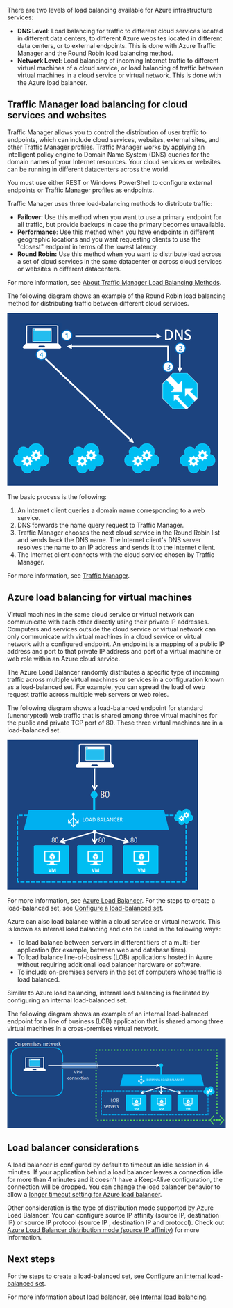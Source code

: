 

There are two levels of load balancing available for Azure infrastructure services:

* **DNS Level**:  Load balancing for traffic to different cloud services located in different data centers, to different Azure websites located in different data centers, or to external endpoints. This is done with Azure Traffic Manager and the Round Robin load balancing method.
* **Network Level**:  Load balancing of incoming Internet traffic to different virtual machines of a cloud service, or load balancing of traffic between virtual machines in a cloud service or virtual network. This is done with the Azure load balancer.

## Traffic Manager load balancing for cloud services and websites
Traffic Manager allows you to control the distribution of user traffic to endpoints, which can include cloud services, websites, external sites, and other Traffic Manager profiles. Traffic Manager works by applying an intelligent policy engine to Domain Name System (DNS) queries for the domain names of your Internet resources. Your cloud services or websites can be running in different datacenters across the world.

You must use either REST or Windows PowerShell to configure external endpoints or Traffic Manager profiles as endpoints.

Traffic Manager uses three load-balancing methods to distribute traffic:

* **Failover**:  Use this method when you want to use a primary endpoint for all traffic, but provide backups in case the primary becomes unavailable.
* **Performance**:  Use this method when you have endpoints in different geographic locations and you want requesting clients to use the "closest" endpoint in terms of the lowest latency.
* **Round Robin:**  Use this method when you want to distribute load across a set of cloud services in the same datacenter or across cloud services or websites in different datacenters.

For more information, see [About Traffic Manager Load Balancing Methods](/documentation/articles/traffic-manager-routing-methods/).

The following diagram shows an example of the Round Robin load balancing method for distributing traffic between different cloud services.

![loadbalancing](./media/virtual-machines-common-load-balance/TMSummary.png)

The basic process is the following:

1. An Internet client queries a domain name corresponding to a web service.
2. DNS forwards the name query request to Traffic Manager.
3. Traffic Manager chooses the next cloud service in the Round Robin list and sends back the DNS name. The Internet client's DNS server resolves the name to an IP address and sends it to the Internet client.
4. The Internet client connects with the cloud service chosen by Traffic Manager.

For more information, see [Traffic Manager](/documentation/articles/traffic-manager-overview/).

## Azure load balancing for virtual machines
Virtual machines in the same cloud service or virtual network can communicate with each other directly using their private IP addresses. Computers and services outside the cloud service or virtual network can only communicate with virtual machines in a cloud service or virtual network with a configured endpoint. An endpoint is a mapping of a public IP address and port to that private IP address and port of a virtual machine or web role within an Azure cloud service.

The Azure Load Balancer randomly distributes a specific type of incoming traffic across multiple virtual machines or services in a configuration known as a load-balanced set. For example, you can spread the load of web request traffic across multiple web servers or web roles.

The following diagram shows a load-balanced endpoint for standard (unencrypted) web traffic that is shared among three virtual machines for the public and private TCP port of 80. These three virtual machines are in a load-balanced set.

![loadbalancing](./media/virtual-machines-common-load-balance/LoadBalancing.png)

For more information, see [Azure Load Balancer](/documentation/articles/load-balancer-overview/). For the steps to create a load-balanced set, see [Configure a load-balanced set](/documentation/articles/load-balancer-get-started-internet-arm-ps/).

Azure can also load balance within a cloud service or virtual network. This is known as internal load balancing and can be used in the following ways:

* To load balance between servers in different tiers of a multi-tier application (for example, between web and database tiers).
* To load balance line-of-business (LOB) applications hosted in Azure without requiring additional load balancer hardware or software.
* To include on-premises servers in the set of computers whose traffic is load balanced.

Similar to Azure load balancing, internal load balancing is facilitated by configuring an internal load-balanced set.

The following diagram shows an example of an internal load-balanced endpoint for a line of business (LOB) application that is shared among three virtual machines in a cross-premises virtual network.

![loadbalancing](./media/virtual-machines-common-load-balance/LOBServers.png)

## Load balancer considerations
A load balancer is configured by default to timeout an idle session in 4 minutes. If your application behind a load balancer leaves a connection idle for more than 4 minutes and it doesn't have a Keep-Alive configuration, the connection will be dropped. You can change the load balancer behavior to allow a [longer timeout setting for Azure load balancer](/documentation/articles/load-balancer-tcp-idle-timeout/).

Other consideration is the type of distribution mode supported by Azure Load Balancer. You can configure source IP affinity (source IP, destination IP) or source IP protocol (source IP , destination IP and protocol). Check out [Azure Load Balancer distribution mode (source IP affinity)](/documentation/articles/load-balancer-distribution-mode/) for more information.

## Next steps
For the steps to create a load-balanced set, see [Configure an internal load-balanced set](/documentation/articles/load-balancer-get-started-ilb-arm-ps/).

For more information about load balancer, see [Internal load balancing](/documentation/articles/load-balancer-internal-overview/).

